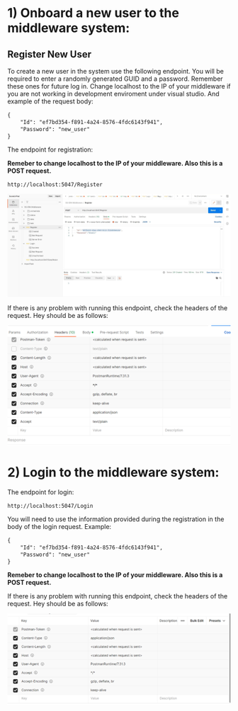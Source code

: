 # 1) Onboard a new user to the middleware system:

## Register New User

To create a new user in the system use the following endpoint. You will be required to enter a randomly generated GUID and a password. Remember these ones for future log in. Change localhost to the IP of your middleware if you are not working in development enviroment under visual studio. And example of the request body:

```
{
    "Id": "ef7bd354-f891-4a24-8576-4fdc6143f941",
    "Password": "new_user"
}

```

The endpoint for registration:

**Remeber to change localhost to the IP of your middleware. Also this is a POST request.**

```
http://localhost:5047/Register
```

![image](img/RegisterRobot.jpg)

If there is any problem with running this endpoint, check the headers of the request. Hey should be as follows:

![image](img/Headers_LoginEndpoint.png)

# 2) Login to the middleware system:

The endpoint for login:

```
http://localhost:5047/Login
```

You will need to use the information provided during  the registration in the body of the login request. Example:

```
{
    "Id": "ef7bd354-f891-4a24-8576-4fdc6143f941",
    "Password": "new_user"
}

```

**Remeber to change localhost to the IP of your middleware. Also this is a POST request.**

If there is any problem with running this endpoint, check the headers of the request. Hey should be as follows:

![image](img/LoginHeaders.png)